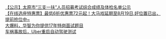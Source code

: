   
[【公示】太原市“三支一扶”人员招募考试综合成绩及体检名单公示](http://www.dianyue.me/archives/308/o26zx68yfh3nrke7/)  
[【在线选座特惠票】最低6折优惠票72元起！大马戏延期至8月19日.好位置已出，提前抢位中~](http://www.dianyue.me/archives/617/iyngjvd1q9k5806m/)  
[大爆料，华智为你提供17年特岗面试题目](http://www.dianyue.me/archives/324/gwq5jzjyasz8codz/)  
[车祸事故后，Uber重启自动驾驶测试](http://www.dianyue.me/archives/087/k6uyxd7p8vvot9pv/)